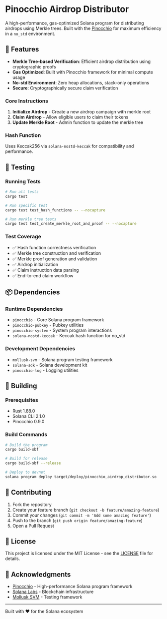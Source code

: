 # Pinocchio Airdrop Distributor

A high-performance, gas-optimized Solana program for distributing airdrops using Merkle trees. Built with the [Pinocchio](https://github.com/anza-xyz/pinocchio) for maximum efficiency in a `no_std` environment.

## 🚀 Features

- **Merkle Tree-based Verification**: Efficient airdrop distribution using cryptographic proofs
- **Gas Optimized**: Built with Pinocchio framework for minimal compute usage
- **No-std Environment**: Zero heap allocations, stack-only operations
- **Secure**: Cryptographically secure claim verification

### Core Instructions

1. **Initialize Airdrop** - Create a new airdrop campaign with merkle root
2. **Claim Airdrop** - Allow eligible users to claim their tokens
3. **Update Merkle Root** - Admin function to update the merkle tree

### Hash Function

Uses Keccak256 via `solana-nostd-keccak` for compatibility and performance.

## 🧪 Testing

### Running Tests

```bash
# Run all tests
cargo test

# Run specific test
cargo test test_hash_functions -- --nocapture

# Run merkle tree tests
cargo test test_create_merkle_root_and_proof -- --nocapture
```

### Test Coverage

- ✅ Hash function correctness verification
- ✅ Merkle tree construction and verification
- ✅ Merkle proof generation and validation
- ✅ Airdrop initialization
- ✅ Claim instruction data parsing
- ✅ End-to-end claim workflow

## 📦 Dependencies

### Runtime Dependencies

- `pinocchio` - Core Solana program framework
- `pinocchio-pubkey` - Pubkey utilities
- `pinocchio-system` - System program interactions
- `solana-nostd-keccak` - Keccak hash function for no_std

### Development Dependencies

- `mollusk-svm` - Solana program testing framework
- `solana-sdk` - Solana development kit
- `pinocchio-log` - Logging utilities

## 🔧 Building

### Prerequisites

- Rust 1.88.0
- Solana CLI 2.1.0
- Pinocchio 0.9.0

### Build Commands

```bash
# Build the program
cargo build-sbf

# Build for release
cargo build-sbf --release

# Deploy to devnet
solana program deploy target/deploy/pinocchio_airdrop_distributor.so
```

## 🤝 Contributing

1. Fork the repository
2. Create your feature branch (`git checkout -b feature/amazing-feature`)
3. Commit your changes (`git commit -m 'Add some amazing feature'`)
4. Push to the branch (`git push origin feature/amazing-feature`)
5. Open a Pull Request

## 📄 License

This project is licensed under the MIT License - see the [LICENSE](LICENSE) file for details.

## 🙏 Acknowledgments

- [Pinocchio](https://github.com/anza-xyz/pinocchio) - High-performance Solana program framework
- [Solana Labs](https://solana.com/) - Blockchain infrastructure
- [Mollusk SVM](https://github.com/anza-xyz/mollusk) - Testing framework

---

Built with ❤️ for the Solana ecosystem
